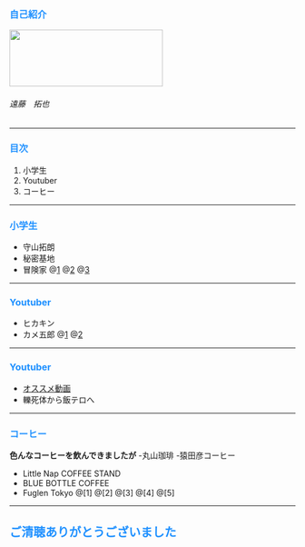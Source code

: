 
### <font color="DodgerBlue">自己紹介</font>

<img src=https://bytebucket.org/u_nation/p-reifiedtypeparameters/raw/85b924af1ffe227dff7df8949ffa1a2f49acb45d/assets/logomark.png width=270px height=100px>

###### 遠藤　拓也

---

### <font color="DodgerBlue">目次</font>

1. 小学生
2. Youtuber
3. コーヒー

---

### <font color="DodgerBlue">小学生</font>
- 守山拓朗
- 秘密基地
- 冒険家
@[1](仲良し)
@[2](ツリーハウスのような高クオリティ)
@[3](潔癖症で断念)

---

### <font color="DodgerBlue">Youtuber</font>

- ヒカキン
- カメ五郎
@[1](<img src=https://bytebucket.org/u_nation/p-reifiedtypeparameters/raw/27a6cef94a3115c7c5065807152196e8562da489/assets/twitter_icon.jpg width=100px height=100px>)
@[2](https://youtu.be/u6SRxUfYahQ)


---

### <font color="DodgerBlue">Youtuber</font>

- [オススメ動画](https://youtu.be/u6SRxUfYahQ)
- 轢死体から飯テロへ


---

### <font color="DodgerBlue">コーヒー</font>
**色んなコーヒーを飲んできましたが**
-丸山珈琲
-猿田彦コーヒー
- Little Nap COFFEE STAND
- BLUE BOTTLE COFFEE
- Fuglen Tokyo
@[1]
@[2]
@[3]
@[4]
@[5]

---

## <font color="DodgerBlue">ご清聴ありがとうございました</font>

